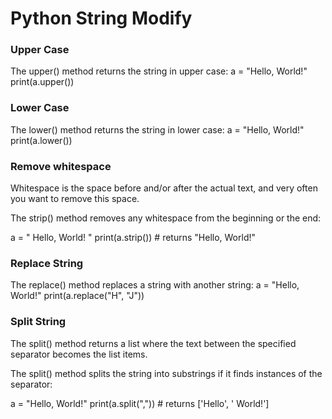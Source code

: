 # Python String Modify

### Upper Case

The upper() method returns the string in upper case:
a = "Hello, World!"
print(a.upper())

### Lower Case

The lower() method returns the string in lower case:
a = "Hello, World!"
print(a.lower())

### Remove whitespace

Whitespace is the space before and/or after the actual text, and very often you want to remove this space.

The strip() method removes any whitespace from the beginning or the end:

a = " Hello, World! "
print(a.strip()) # returns "Hello, World!"

### Replace String

The replace() method replaces a string with another string:
a = "Hello, World!"
print(a.replace("H", "J"))

### Split String

The split() method returns a list where the text between the specified separator becomes the list items.

The split() method splits the string into substrings if it finds instances of the separator:

a = "Hello, World!"
print(a.split(",")) # returns ['Hello', ' World!']